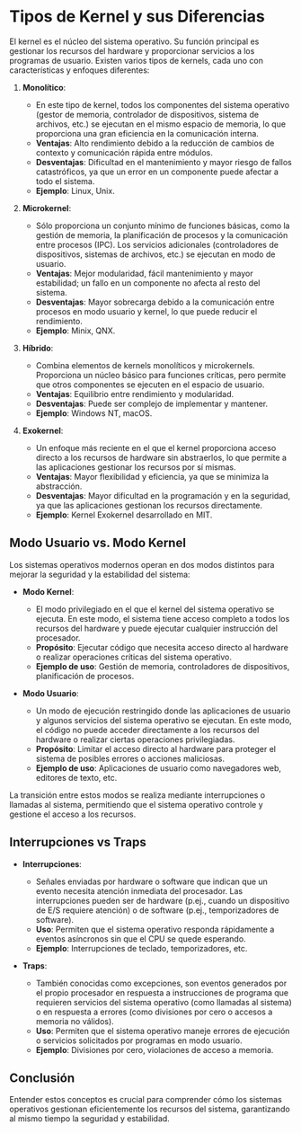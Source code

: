 # Tipos de Kernel y sus Diferencias

El kernel es el núcleo del sistema operativo. Su función principal es gestionar los recursos del hardware y proporcionar servicios a los programas de usuario. Existen varios tipos de kernels, cada uno con características y enfoques diferentes:

1. **Monolítico**:
   - En este tipo de kernel, todos los componentes del sistema operativo (gestor de memoria, controlador de dispositivos, sistema de archivos, etc.) se ejecutan en el mismo espacio de memoria, lo que proporciona una gran eficiencia en la comunicación interna.
   - **Ventajas**: Alto rendimiento debido a la reducción de cambios de contexto y comunicación rápida entre módulos.
   - **Desventajas**: Dificultad en el mantenimiento y mayor riesgo de fallos catastróficos, ya que un error en un componente puede afectar a todo el sistema.
   - **Ejemplo**: Linux, Unix.

2. **Microkernel**:
   - Sólo proporciona un conjunto mínimo de funciones básicas, como la gestión de memoria, la planificación de procesos y la comunicación entre procesos (IPC). Los servicios adicionales (controladores de dispositivos, sistemas de archivos, etc.) se ejecutan en modo de usuario.
   - **Ventajas**: Mejor modularidad, fácil mantenimiento y mayor estabilidad; un fallo en un componente no afecta al resto del sistema.
   - **Desventajas**: Mayor sobrecarga debido a la comunicación entre procesos en modo usuario y kernel, lo que puede reducir el rendimiento.
   - **Ejemplo**: Minix, QNX.

3. **Híbrido**:
   - Combina elementos de kernels monolíticos y microkernels. Proporciona un núcleo básico para funciones críticas, pero permite que otros componentes se ejecuten en el espacio de usuario.
   - **Ventajas**: Equilibrio entre rendimiento y modularidad.
   - **Desventajas**: Puede ser complejo de implementar y mantener.
   - **Ejemplo**: Windows NT, macOS.

4. **Exokernel**:
   - Un enfoque más reciente en el que el kernel proporciona acceso directo a los recursos de hardware sin abstraerlos, lo que permite a las aplicaciones gestionar los recursos por sí mismas.
   - **Ventajas**: Mayor flexibilidad y eficiencia, ya que se minimiza la abstracción.
   - **Desventajas**: Mayor dificultad en la programación y en la seguridad, ya que las aplicaciones gestionan los recursos directamente.
   - **Ejemplo**: Kernel Exokernel desarrollado en MIT.

## Modo Usuario vs. Modo Kernel

Los sistemas operativos modernos operan en dos modos distintos para mejorar la seguridad y la estabilidad del sistema:

- **Modo Kernel**:
  - El modo privilegiado en el que el kernel del sistema operativo se ejecuta. En este modo, el sistema tiene acceso completo a todos los recursos del hardware y puede ejecutar cualquier instrucción del procesador.
  - **Propósito**: Ejecutar código que necesita acceso directo al hardware o realizar operaciones críticas del sistema operativo.
  - **Ejemplo de uso**: Gestión de memoria, controladores de dispositivos, planificación de procesos.

- **Modo Usuario**:
  - Un modo de ejecución restringido donde las aplicaciones de usuario y algunos servicios del sistema operativo se ejecutan. En este modo, el código no puede acceder directamente a los recursos del hardware o realizar ciertas operaciones privilegiadas.
  - **Propósito**: Limitar el acceso directo al hardware para proteger el sistema de posibles errores o acciones maliciosas.
  - **Ejemplo de uso**: Aplicaciones de usuario como navegadores web, editores de texto, etc.

La transición entre estos modos se realiza mediante interrupciones o llamadas al sistema, permitiendo que el sistema operativo controle y gestione el acceso a los recursos.

## Interrupciones vs Traps

- **Interrupciones**:
  - Señales enviadas por hardware o software que indican que un evento necesita atención inmediata del procesador. Las interrupciones pueden ser de hardware (p.ej., cuando un dispositivo de E/S requiere atención) o de software (p.ej., temporizadores de software).
  - **Uso**: Permiten que el sistema operativo responda rápidamente a eventos asíncronos sin que el CPU se quede esperando.
  - **Ejemplo**: Interrupciones de teclado, temporizadores, etc.

- **Traps**:
  - También conocidas como excepciones, son eventos generados por el propio procesador en respuesta a instrucciones de programa que requieren servicios del sistema operativo (como llamadas al sistema) o en respuesta a errores (como divisiones por cero o accesos a memoria no válidos).
  - **Uso**: Permiten que el sistema operativo maneje errores de ejecución o servicios solicitados por programas en modo usuario.
  - **Ejemplo**: Divisiones por cero, violaciones de acceso a memoria.

## Conclusión

Entender estos conceptos es crucial para comprender cómo los sistemas operativos gestionan eficientemente los recursos del sistema, garantizando al mismo tiempo la seguridad y estabilidad.
